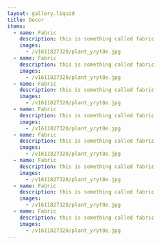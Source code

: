 ```yaml
---
layout: gallery.liquid
title: Decor
items:
  - name: Fabric
    description: this is something called fabric
    images:
      - /v1611827320/plant_yryt8e.jpg
  - name: Fabric
    description: this is something called fabric
    images:
      - /v1611827320/plant_yryt8e.jpg
  - name: Fabric
    description: this is something called fabric
    images:
      - /v1611827320/plant_yryt8e.jpg
  - name: Fabric
    description: this is something called fabric
    images:
      - /v1611827320/plant_yryt8e.jpg
  - name: Fabric
    description: this is something called fabric
    images:
      - /v1611827320/plant_yryt8e.jpg
  - name: Fabric
    description: this is something called fabric
    images:
      - /v1611827320/plant_yryt8e.jpg
  - name: Fabric
    description: this is something called fabric
    images:
      - /v1611827320/plant_yryt8e.jpg
  - name: Fabric
    description: this is something called fabric
    images:
      - /v1611827320/plant_yryt8e.jpg
---
```

